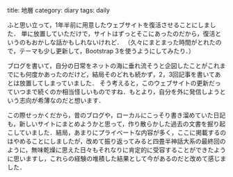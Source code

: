 title: 地層
category: diary
tags: daily

ふと思い立って，1年半前に用意したウェブサイトを復活させることにしました．
単に放置していただけで，サイトはずっとそこにあったのだから，復活というのもおかしな話かもしれないけれど．
（久々にまとまった時間がとれたので，テーマも少し更新して，Bootstrap 3を使うようにしてみたり．）

ブログを書いて，自分の日常をネットの海に垂れ流そうと企図したことがこれまでにも何度かあったのだけど，結局そのどれも続かず，2，3回記事を書いてあとは放置してしまっていました．
そう考えると，このウェブサイトの更新だっていつまで続くのか相当怪しいものですね．もとより，自分を外に発信しようという志向が希薄なのだと想います．

この際せっかくだから，昔のブログや，ローカルにこっそり書き溜めていた日記も，新しいサイトにまとめようかと思って，作り散らかした過去の文書を掘り起こしていました．結局，あまりにプライベートな内容が多く，ここに掲載するのはやめることにしましたが，改めて振り返ってみると四畳半神話大系の最終回のように，無味乾燥に思えた日々もそれなりに肯定的に受容することができたように思いますし，これらの経験の堆積した結果として今があるのだと改めて感じました．
